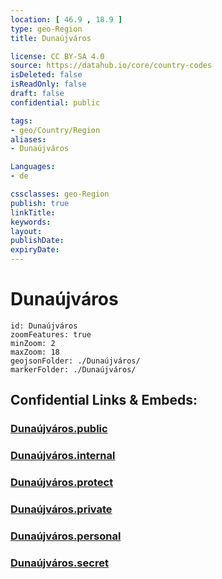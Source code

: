 ```yaml
---
location: [ 46.9 , 18.9 ] 
type: geo-Region
title: Dunaújváros

license: CC BY-SA 4.0
source: https://datahub.io/core/country-codes
isDeleted: false
isReadOnly: false
draft: false
confidential: public

tags:
- geo/Country/Region
aliases:
- Dunaújváros

Languages:
- de

cssclasses: geo-Region
publish: true
linkTitle: 
keywords: 
layout: 
publishDate: 
expiryDate: 
---
```


# Dunaújváros

```leaflet
id: Dunaújváros
zoomFeatures: true 
minZoom: 2 
maxZoom: 18
geojsonFolder: ./Dunaújváros/
markerFolder: ./Dunaújváros/
```


## Confidential Links & Embeds: 

### [Dunaújváros.public](/_public/\Earth\Continent\Europe\Europe~East\Hungary\Counties~Hungary\Fejér\counties~FejérDunaújváros.public.md) 

### [Dunaújváros.internal](/_internal/\Earth\Continent\Europe\Europe~East\Hungary\Counties~Hungary\Fejér\counties~FejérDunaújváros.internal.md) 

### [Dunaújváros.protect](/_protect/\Earth\Continent\Europe\Europe~East\Hungary\Counties~Hungary\Fejér\counties~FejérDunaújváros.protect.md) 

### [Dunaújváros.private](/_private/\Earth\Continent\Europe\Europe~East\Hungary\Counties~Hungary\Fejér\counties~FejérDunaújváros.private.md) 

### [Dunaújváros.personal](/_personal/\Earth\Continent\Europe\Europe~East\Hungary\Counties~Hungary\Fejér\counties~FejérDunaújváros.personal.md) 

### [Dunaújváros.secret](/_secret/\Earth\Continent\Europe\Europe~East\Hungary\Counties~Hungary\Fejér\counties~FejérDunaújváros.secret.md)

